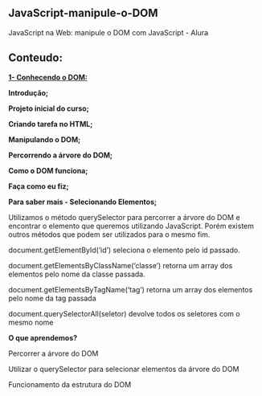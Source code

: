 ## JavaScript-manipule-o-DOM

 JavaScript na Web: manipule o DOM com JavaScript - Alura

## Conteudo:

**<u>1- Conhecendo o DOM:</u>**

**Introdução;**

**Projeto inicial do curso;**

**Criando tarefa no HTML;**

**Manipulando o DOM;**

**Percorrendo a árvore do DOM;**

**Como o DOM funciona;**

**Faça como eu fiz;**

**Para saber mais - Selecionando Elementos;**

Utilizamos o método querySelector para percorrer a árvore do DOM e encontrar o elemento que queremos utilizando JavaScript. Porém existem outros métodos que podem ser utilizados para o mesmo fim.

document.getElementById(‘id’) seleciona o elemento pelo id passado.

document.getElementsByClassName(‘classe’) retorna um array dos elementos pelo nome da classe passada.

document.getElementsByTagName(‘tag’) retorna um array dos elementos pelo nome da tag passada

document.querySelectorAll(seletor) devolve todos os seletores com o mesmo nome

**O que aprendemos?**

Percorrer a árvore do DOM

Utilizar o querySelector para selecionar elementos da árvore do DOM

Funcionamento da estrutura do DOM



